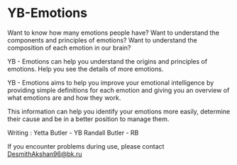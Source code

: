 # YB-Emotions
Want to know how many emotions people have?
Want to understand the components and principles of emotions?
Want to understand the composition of each emotion in our brain?

YB - Emotions can help you understand the origins and principles of emotions. Help you see the details of more emotions.

YB - Emotions aims to help you improve your emotional intelligence by providing simple definitions for each emotion and giving you an overview of what emotions are and how they work.

This information can help you identify your emotions more easily, determine their cause and be in a better position to manage them.

Writing : 
Yetta Butler  - YB
Randall Butler  - RB

If you encounter problems during use, please contact DesmithAkshan96@bk.ru
